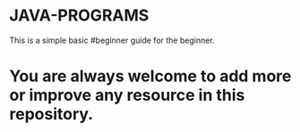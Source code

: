 # JAVA-PROGRAMS
This is a simple basic #beginner guide for the beginner.
# You are always welcome to add more or improve any resource in this repository.
